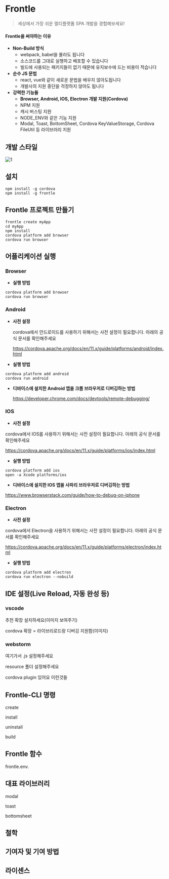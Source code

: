 # Frontle

> 세상에서 가장 쉬운 멀티플랫폼 SPA 개발을 경험해보세요!

#### **Frontle을 써야하는 이유**

- **Non-Build 방식**
  - webpack, babel을 몰라도 됩니다
  - 소스코드를 그대로 실행하고 배포할 수 있습니다
  - 빌드에 사용되는 패키지들이 없기 때문에 유지보수에 드는 비용이 적습니다
- **순수 JS 문법**
  - react, vue와 같이 새로운 문법을 배우지 않아도됩니다
  - 개발사의 지원 중단을 걱정하지 않아도 됩니다
- **강력한 기능들**
  - **Browser, Android, IOS, Electron 개발 지원(Cordova)**
  - NPM 지원
  - 캐시 버스팅 지원
  - NODE_ENV와 같은 기능 지원
  - Modal, Toast, BottomSheet, Cordova KeyValueStorage, Cordova FileUtil 등 라이브러리 지원

## 개발 스타일

![1](https://user-images.githubusercontent.com/49587288/201497614-154324b3-2d6a-4796-8b36-a8e103461f95.PNG)

## 설치

```shell
npm install -g cordova
npm install -g frontle
```

## Frontle 프로젝트 만들기

```shell
frontle create myApp
cd myApp
npm install
cordova platform add browser
cordova run browser
```

## 어플리케이션 실행

### **Browser**

- **실행 방법**

```shell
cordova platform add browser
cordova run browser
```

### **Android**

- **사전 설정**

  cordova에서 안드로이드를 사용하기 위해서는 사전 설정이 필요합니다. 아래의 공식 문서를 확인해주세요

  https://cordova.apache.org/docs/en/11.x/guide/platforms/android/index.html

- **실행 방법**

```shell
cordova platform add android
cordova run android
```

- **디바이스에 설치한 Android 앱을 크롬 브라우저로 디버깅하는 방법**

  https://developer.chrome.com/docs/devtools/remote-debugging/

### **IOS**

- **사전 설정**

cordova에서 IOS를 사용하기 위해서는 사전 설정이 필요합니다. 아래의 공식 문서를 확인해주세요

https://cordova.apache.org/docs/en/11.x/guide/platforms/ios/index.html

- **실행 방법**

```shell
cordova platform add ios
open -a Xcode platforms/ios
```

- **디바이스에 설치한 IOS 앱을 사파리 브라우저로 디버깅하는 방법**

https://www.browserstack.com/guide/how-to-debug-on-iphone

### **Electron**

- **사전 설정**

cordova에서 Electron을 사용하기 위해서는 사전 설정이 필요합니다. 아래의 공식 문서를 확인해주세요

https://cordova.apache.org/docs/en/11.x/guide/platforms/electron/index.html

- **실행 방법**

```shell
cordova platform add electron
cordova run electron --nobuild
```

## IDE 설정(Live Reload, 자동 완성 등)

### vscode

추천 확장 설치하세요(이미지 보여주기)

cordova 확장 = 라이브리로드랑 디버깅 지원함(이미지)

### webstorm

여기가서 .js 설정해주세요

resource 폴더 설정해주세요

cordova plugin 있어요 이런것들

## Frontle-CLI 명령

create

install

uninstall

build

## Frontle 함수

frontle.env.

## 대표 라이브러리

modal

toast

bottomsheet

## 철학 





## 기여자 및 기여 방법





## 라이센스

